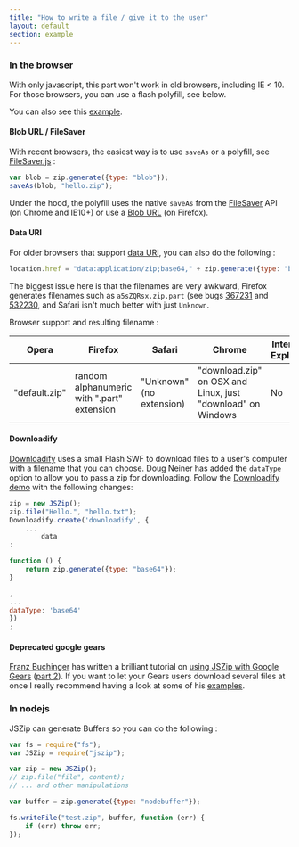 ```yaml
---
title: "How to write a file / give it to the user"
layout: default
section: example
---
```


### In the browser

With only javascript, this part won't work in old browsers, including IE < 10.
For those browsers, you can use a flash polyfill, see below.

You can also see this
[example]({{site.baseurl}}/documentation/examples/download-zip-file.html).

#### Blob URL / FileSaver

With recent browsers, the easiest way is to use `saveAs` or a polyfill, see
[FileSaver.js](https://github.com/eligrey/FileSaver.js) :

```js
var blob = zip.generate({type: "blob"});
saveAs(blob, "hello.zip");
```

Under the hood, the polyfill uses the native `saveAs` from the
[FileSaver](http://www.w3.org/TR/file-writer-api/#the-filesaver-interface) API
(on Chrome and IE10+) or use
a [Blob URL](http://updates.html5rocks.com/2011/08/Downloading-resources-in-HTML5-a-download)
(on Firefox).

#### Data URI

For older browsers that support [data URI](http://caniuse.com/datauri), you can also
do the following :

```js
location.href = "data:application/zip;base64," + zip.generate({type: "base64"});
```

The biggest issue here is that the filenames are very awkward, Firefox
generates filenames such as `a5sZQRsx.zip.part` (see bugs
[367231](https://bugzilla.mozilla.org/show_bug.cgi?id=367231) and
[532230](https://bugzilla.mozilla.org/show_bug.cgi?id=532230), and Safari
isn't much better with just `Unknown`.

Browser support and resulting filename :

 Opera         | Firefox                                    | Safari                   | Chrome                                                      | Internet Explorer 
---------------|--------------------------------------------|--------------------------|-------------------------------------------------------------|-------------------
 "default.zip" | random alphanumeric with ".part" extension | "Unknown" (no extension) | "download.zip" on OSX and Linux, just "download" on Windows | No                

#### Downloadify

[Downloadify](https://github.com/dcneiner/downloadify) uses a small Flash SWF
to download files to a user's computer with a filename that you can choose.
Doug Neiner has added the `dataType` option to allow you to pass a zip for
downloading. Follow the [Downloadify demo](http://pixelgraphics.us/downloadify/test.html)
with the following changes:

```js
zip = new JSZip();
zip.file("Hello.", "hello.txt");
Downloadify.create('downloadify', {
    ...
        data
:

function () {
    return zip.generate({type: "base64"});
}

,
...
dataType: 'base64'
})
;
```

<!--
TODO : send data as GET / POST ?
-->

#### Deprecated google gears

[Franz Buchinger](http://www.picurl.org/blog/author/franz/) has written a
brilliant tutorial
on [using JSZip with Google Gears](http://www.picurl.org/blog/2009/11/22/creating-zip-archives-with-gears)
([part 2](http://www.picurl.org/blog/2009/11/29/gearszipper-part2-adding-support-for-real-files-and-canvas-elements/)).
If you want to let your Gears users download several files at once I really
recommend having a look at some of his [examples](http://picurl.org/gears/zipper/).

### In nodejs

JSZip can generate Buffers so you can do the following :

```js
var fs = require("fs");
var JSZip = require("jszip");

var zip = new JSZip();
// zip.file("file", content);
// ... and other manipulations

var buffer = zip.generate({type: "nodebuffer"});

fs.writeFile("test.zip", buffer, function (err) {
    if (err) throw err;
});
```


